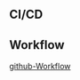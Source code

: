  ## CI/CD 

 ## Workflow
 [github-Workflow](https://docs.github.com/en/actions/using-workflows/about-workflows)